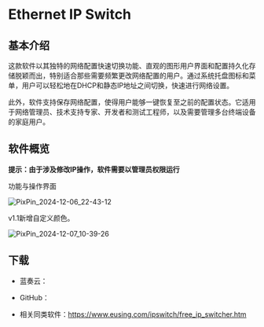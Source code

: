 # Ethernet IP Switch

## 基本介绍

这款软件以其独特的网络配置快速切换功能、直观的图形用户界面和配置持久化存储脱颖而出，特别适合那些需要频繁更改网络配置的用户。通过系统托盘图标和菜单，用户可以轻松地在DHCP和静态IP地址之间切换，快速进行网络设置。

此外，软件支持保存网络配置，使得用户能够一键恢复至之前的配置状态。它适用于网络管理员、技术支持专家、开发者和测试工程师，以及需要管理多台终端设备的家庭用户。

## 软件概览

**提示：由于涉及修改IP操作，软件需要以管理员权限运行**

功能与操作界面

![PixPin_2024-12-06_22-43-12](https://img.yonrd.com/i/2024/12/06/113np04.png)

v1.1新增自定义颜色。

![PixPin_2024-12-07_10-39-26](https://img.yonrd.com/i/2024/12/07/h8gs8m.png)

## 下载

* 蓝奏云：

* GitHub：

* 相关同类软件：https://www.eusing.com/ipswitch/free_ip_switcher.htm

# 
